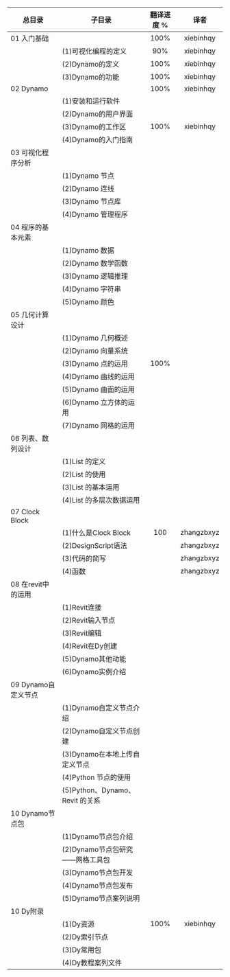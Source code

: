 | 总目录        | 子目录        | 翻译进度 %  | 译者 |
| ------------- |-------------|:-----:|:-----:|
|01 入门基础    ||100%|xiebinhqy
||(1)可视化编程的定义|90%|xiebinhqy
||(2)Dynamo的定义|100%|xiebinhqy
||(3)Dynamo的功能|100%|xiebinhqy
|02 Dynamo||100%|xiebinhqy
||(1)安装和运行软件||
||(2)Dynamo的用户界面||
||(3)Dynamo的工作区|100%|xiebinhqy
||(4)Dynamo的入门指南||
|03 可视化程序分析|||
||(1)Dynamo 节点||
||(2)Dynamo 连线||
||(3)Dynamo 节点库||
||(4)Dynamo 管理程序||
|04 程序的基本元素|||
||(1)Dynamo 数据||
||(2)Dynamo 数学函数||
||(3)Dynamo 逻辑推理||
||(4)Dynamo 字符串||
||(5)Dynamo 颜色||
|05 几何计算设计|||
||(1)Dynamo 几何概述||
||(2)Dynamo 向量系统||
||(3)Dynamo 点的运用|100%|
||(4)Dynamo 曲线的运用||
||(5)Dynamo 曲面的运用||
||(6)Dynamo 立方体的运用||
||(7)Dynamo 网格的运用||
|06 列表、数列设计|||
||(1)List 的定义||
||(2)List 的使用||
||(3)List 的基本运用||
||(4)List 的多层次数据运用||
|07 Clock Block|||
||(1)什么是Clock Block|100|zhangzbxyz
||(2)DesignScript语法||zhangzbxyz
||(3)代码的简写||zhangzbxyz
||(4)函数||zhangzbxyz
|08 在revit中的运用|||
||(1)Revit连接||
||(2)Revit输入节点||
||(3)Revit编辑||
||(4)Revit在Dy创建||
||(5)Dynamo其他动能||
||(6)Dynamo实例介绍||
|09 Dynamo自定义节点|||
||(1)Dynamo自定义节点介绍||
||(2)Dynamo自定义节点创建||
||(3)Dynamo在本地上传自定义节点||
||(4)Python 节点的使用||
||(5)Python、Dynamo、Revit 的关系||
|10 Dynamo节点包|||
||(1)Dynamo节点包介绍||
||(2)Dynamo节点包研究——网格工具包||
||(3)Dynamo节点包开发||
||(4)Dynamo节点包发布||
||(5)Dynamo节点案列说明||
|10 Dy附录|||
||(1)Dy资源|100%|xiebinhqy
||(2)Dy索引节点||
||(3)Dy常用包||
||(4)Dy教程案列文件||



